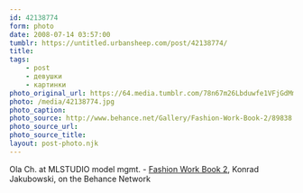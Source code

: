 ```yaml
---
id: 42138774
form: photo
date: 2008-07-14 03:57:00
tumblr: https://untitled.urbansheep.com/post/42138774/
title:
tags:
    - post
    - девушки
    - картинки
photo_original_url: https://64.media.tumblr.com/78n67m26Lbduwfe1VFjGdMmi_640.jpg
photo: /media/42138774.jpg
photo_caption: 
photo_source: http://www.behance.net/Gallery/Fashion-Work-Book-2/89838
photo_source_url:
photo_source_title:
layout: post-photo.njk
---
```


<p>Ola Ch. at MLSTUDIO model mgmt. - <a href="http://www.behance.net/Gallery/Fashion-Work-Book-2/89838">Fashion Work Book 2</a>, Konrad Jakubowski, on the Behance Network</p>
